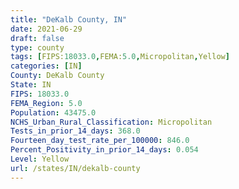 ```yaml
---
title: "DeKalb County, IN"
date: 2021-06-29
draft: false
type: county
tags: [FIPS:18033.0,FEMA:5.0,Micropolitan,Yellow]
categories: [IN]
County: DeKalb County
State: IN
FIPS: 18033.0
FEMA_Region: 5.0
Population: 43475.0
NCHS_Urban_Rural_Classification: Micropolitan
Tests_in_prior_14_days: 368.0
Fourteen_day_test_rate_per_100000: 846.0
Percent_Positivity_in_prior_14_days: 0.054
Level: Yellow
url: /states/IN/dekalb-county
---
```



